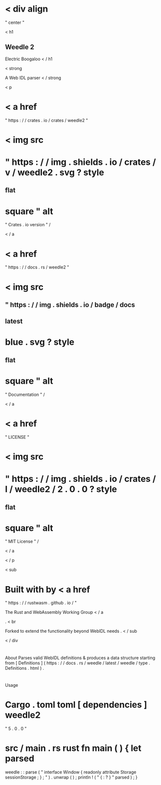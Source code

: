<
div
align
=
"
center
"
>
<
h1
>
Weedle
2
-
Electric
Boogaloo
<
/
h1
>
<
strong
>
A
Web
IDL
parser
<
/
strong
>
<
p
>
<
a
href
=
"
https
:
/
/
crates
.
io
/
crates
/
weedle2
"
>
<
img
src
=
"
https
:
/
/
img
.
shields
.
io
/
crates
/
v
/
weedle2
.
svg
?
style
=
flat
-
square
"
alt
=
"
Crates
.
io
version
"
/
>
<
/
a
>
<
a
href
=
"
https
:
/
/
docs
.
rs
/
weedle2
"
>
<
img
src
=
"
https
:
/
/
img
.
shields
.
io
/
badge
/
docs
-
latest
-
blue
.
svg
?
style
=
flat
-
square
"
alt
=
"
Documentation
"
/
>
<
/
a
>
<
a
href
=
"
LICENSE
"
>
<
img
src
=
"
https
:
/
/
img
.
shields
.
io
/
crates
/
l
/
weedle2
/
2
.
0
.
0
?
style
=
flat
-
square
"
alt
=
"
MIT
License
"
/
>
<
/
a
>
<
/
p
>
<
sub
>
Built
with
by
<
a
href
=
"
https
:
/
/
rustwasm
.
github
.
io
/
"
>
The
Rust
and
WebAssembly
Working
Group
<
/
a
>
.
<
br
>
Forked
to
extend
the
functionality
beyond
WebIDL
needs
.
<
/
sub
>
<
/
div
>
#
#
About
Parses
valid
WebIDL
definitions
&
produces
a
data
structure
starting
from
[
Definitions
]
(
https
:
/
/
docs
.
rs
/
weedle
/
latest
/
weedle
/
type
.
Definitions
.
html
)
.
#
#
Usage
#
#
#
Cargo
.
toml
toml
[
dependencies
]
weedle2
=
"
5
.
0
.
0
"
#
#
#
src
/
main
.
rs
rust
fn
main
(
)
{
let
parsed
=
weedle
:
:
parse
(
"
interface
Window
{
readonly
attribute
Storage
sessionStorage
;
}
;
"
)
.
unwrap
(
)
;
println
!
(
"
{
:
?
}
"
parsed
)
;
}
